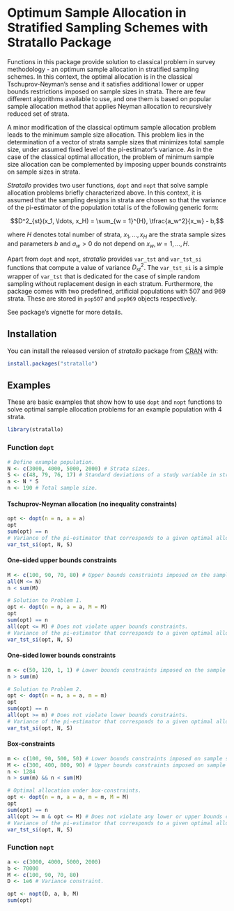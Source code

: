 
<!-- README.md is generated from README.Rmd. Please edit that file -->

# Optimum Sample Allocation in Stratified Sampling Schemes with Stratallo Package

<!-- badges: start -->
<!-- badges: end -->

Functions in this package provide solution to classical problem in
survey methodology - an optimum sample allocation in stratified sampling
schemes. In this context, the optimal allocation is in the classical
Tschuprov-Neyman’s sense and it satisfies additional lower or upper
bounds restrictions imposed on sample sizes in strata. There are few
different algorithms available to use, and one them is based on popular
sample allocation method that applies Neyman allocation to recursively
reduced set of strata.

A minor modification of the classical optimum sample allocation problem
leads to the minimum sample size allocation. This problem lies in the
determination of a vector of strata sample sizes that minimizes total
sample size, under assumed fixed level of the pi-estimator’s variance.
As in the case of the classical optimal allocation, the problem of
minimum sample size allocation can be complemented by imposing upper
bounds constraints on sample sizes in strata.

*Stratallo* provides two user functions, `dopt` and `nopt` that solve
sample allocation problems briefly characterized above. In this context,
it is assumed that the sampling designs in strata are chosen so that the
variance of the pi-estimator of the population total is of the following
generic form:

$$D^2_{st}(x_1, \ldots, x_H) = \sum_{w = 1}^{H}, \tfrac{a_w^2}{x_w} - b,$$

where $H$ denotes total number of strata, $x_1, \ldots, x_H$ are the strata
sample sizes and parameters $b$ and $a_w > 0$ do not depend on
$x_w,\, w = 1, \ldots, H$.

Apart from `dopt` and `nopt`, *stratallo* provides `var_tst` and `var_tst_si`
functions that compute a value of variance $D^2_{st}$. The `var_tst_si` is a
simple wrapper of `var_tst` that is dedicated for the case of simple random
sampling without replacement design in each stratum.
Furthermore, the package comes with two predefined, artificial populations with
507 and 969 strata. These are stored in `pop507` and `pop969` objects
respectively.

See package’s vignette for more details.

## Installation

You can install the released version of *stratallo* package from
[CRAN](https://CRAN.R-project.org) with:

``` r
install.packages("stratallo")
```

## Examples

These are basic examples that show how to use `dopt` and `nopt`
functions to solve optimal sample allocation problems for an example
population with 4 strata.

``` r
library(stratallo)
```

### Function `dopt`

``` r
# Define example population.
N <- c(3000, 4000, 5000, 2000) # Strata sizes.
S <- c(48, 79, 76, 17) # Standard deviations of a study variable in strata.
a <- N * S
n <- 190 # Total sample size.
```

#### Tschuprov-Neyman allocation (no inequality constraints)

``` r
opt <- dopt(n = n, a = a)
opt
sum(opt) == n
# Variance of the pi-estimator that corresponds to a given optimal allocation.
var_tst_si(opt, N, S)
```

#### One-sided upper bounds constraints

``` r
M <- c(100, 90, 70, 80) # Upper bounds constraints imposed on the sample sizes in strata.
all(M <= N)
n < sum(M)

# Solution to Problem 1.
opt <- dopt(n = n, a = a, M = M)
opt
sum(opt) == n
all(opt <= M) # Does not violate upper bounds constraints.
# Variance of the pi-estimator that corresponds to a given optimal allocation.
var_tst_si(opt, N, S)
```

#### One-sided lower bounds constraints

``` r
m <- c(50, 120, 1, 1) # Lower bounds constraints imposed on the sample sizes in strata.
n > sum(m)

# Solution to Problem 2.
opt <- dopt(n = n, a = a, m = m)
opt
sum(opt) == n
all(opt >= m) # Does not violate lower bounds constraints.
# Variance of the pi-estimator that corresponds to a given optimal allocation.
var_tst_si(opt, N, S)
```

#### Box-constraints

``` r
m <- c(100, 90, 500, 50) # Lower bounds constraints imposed on sample sizes in strata.
M <- c(300, 400, 800, 90) # Upper bounds constraints imposed on sample sizes in strata.
n <- 1284
n > sum(m) && n < sum(M)

# Optimal allocation under box-constraints.
opt <- dopt(n = n, a = a, m = m, M = M)
opt
sum(opt) == n
all(opt >= m & opt <= M) # Does not violate any lower or upper bounds constraints.
# Variance of the pi-estimator that corresponds to a given optimal allocation.
var_tst_si(opt, N, S)
```

### Function `nopt`

``` r
a <- c(3000, 4000, 5000, 2000)
b <- 70000
M <- c(100, 90, 70, 80)
D <- 1e6 # Variance constraint.

opt <- nopt(D, a, b, M)
sum(opt)
```
